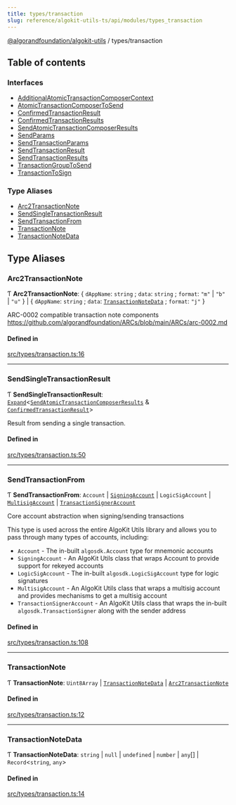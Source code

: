 ```yaml
---
title: types/transaction
slug: reference/algokit-utils-ts/api/modules/types_transaction
---
```


[@algorandfoundation/algokit-utils](/reference/algokit-utils-ts/api/overview) / types/transaction

## Table of contents

### Interfaces

- [AdditionalAtomicTransactionComposerContext](/reference/algokit-utils-ts/api/interfaces/types_transactionadditionalatomictransactioncomposercontext/)
- [AtomicTransactionComposerToSend](/reference/algokit-utils-ts/api/interfaces/types_transactionatomictransactioncomposertosend/)
- [ConfirmedTransactionResult](/reference/algokit-utils-ts/api/interfaces/types_transactionconfirmedtransactionresult/)
- [ConfirmedTransactionResults](/reference/algokit-utils-ts/api/interfaces/types_transactionconfirmedtransactionresults/)
- [SendAtomicTransactionComposerResults](/reference/algokit-utils-ts/api/interfaces/types_transactionsendatomictransactioncomposerresults/)
- [SendParams](/reference/algokit-utils-ts/api/interfaces/types_transactionsendparams/)
- [SendTransactionParams](/reference/algokit-utils-ts/api/interfaces/types_transactionsendtransactionparams/)
- [SendTransactionResult](/reference/algokit-utils-ts/api/interfaces/types_transactionsendtransactionresult/)
- [SendTransactionResults](/reference/algokit-utils-ts/api/interfaces/types_transactionsendtransactionresults/)
- [TransactionGroupToSend](/reference/algokit-utils-ts/api/interfaces/types_transactiontransactiongrouptosend/)
- [TransactionToSign](/reference/algokit-utils-ts/api/interfaces/types_transactiontransactiontosign/)

### Type Aliases

- [Arc2TransactionNote](#arc2transactionnote)
- [SendSingleTransactionResult](#sendsingletransactionresult)
- [SendTransactionFrom](#sendtransactionfrom)
- [TransactionNote](#transactionnote)
- [TransactionNoteData](#transactionnotedata)

## Type Aliases

### Arc2TransactionNote

Ƭ **Arc2TransactionNote**: \{ `dAppName`: `string` ; `data`: `string` ; `format`: `"m"` \| `"b"` \| `"u"` } \| \{ `dAppName`: `string` ; `data`: [`TransactionNoteData`](#transactionnotedata) ; `format`: `"j"` }

ARC-0002 compatible transaction note components https://github.com/algorandfoundation/ARCs/blob/main/ARCs/arc-0002.md

#### Defined in

[src/types/transaction.ts:16](https://github.com/algorandfoundation/algokit-utils-ts/blob/main/src/types/transaction.ts#L16)

---

### SendSingleTransactionResult

Ƭ **SendSingleTransactionResult**: [`Expand`](/reference/algokit-utils-ts/api/modules/types_expand/#expand)\<[`SendAtomicTransactionComposerResults`](/reference/algokit-utils-ts/api/interfaces/types_transactionsendatomictransactioncomposerresults/) & [`ConfirmedTransactionResult`](/reference/algokit-utils-ts/api/interfaces/types_transactionconfirmedtransactionresult/)\>

Result from sending a single transaction.

#### Defined in

[src/types/transaction.ts:50](https://github.com/algorandfoundation/algokit-utils-ts/blob/main/src/types/transaction.ts#L50)

---

### SendTransactionFrom

Ƭ **SendTransactionFrom**: `Account` \| [`SigningAccount`](/reference/algokit-utils-ts/api/classes/types_accountsigningaccount/) \| `LogicSigAccount` \| [`MultisigAccount`](/reference/algokit-utils-ts/api/classes/types_accountmultisigaccount/) \| [`TransactionSignerAccount`](/reference/algokit-utils-ts/api/interfaces/types_accounttransactionsigneraccount/)

Core account abstraction when signing/sending transactions

This type is used across the entire AlgoKit Utils library and allows you to pass through
many types of accounts, including:

- `Account` - The in-built `algosdk.Account` type for mnemonic accounts
- `SigningAccount` - An AlgoKit Utils class that wraps Account to provide support for rekeyed accounts
- `LogicSigAccount` - The in-built `algosdk.LogicSigAccount` type for logic signatures
- `MultisigAccount` - An AlgoKit Utils class that wraps a multisig account and provides mechanisms to get a multisig account
- `TransactionSignerAccount` - An AlgoKit Utils class that wraps the in-built `algosdk.TransactionSigner` along with the sender address

#### Defined in

[src/types/transaction.ts:108](https://github.com/algorandfoundation/algokit-utils-ts/blob/main/src/types/transaction.ts#L108)

---

### TransactionNote

Ƭ **TransactionNote**: `Uint8Array` \| [`TransactionNoteData`](#transactionnotedata) \| [`Arc2TransactionNote`](#arc2transactionnote)

#### Defined in

[src/types/transaction.ts:12](https://github.com/algorandfoundation/algokit-utils-ts/blob/main/src/types/transaction.ts#L12)

---

### TransactionNoteData

Ƭ **TransactionNoteData**: `string` \| `null` \| `undefined` \| `number` \| `any`[] \| `Record`\<`string`, `any`\>

#### Defined in

[src/types/transaction.ts:14](https://github.com/algorandfoundation/algokit-utils-ts/blob/main/src/types/transaction.ts#L14)
